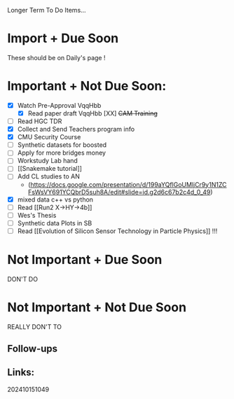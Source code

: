 Longer Term To Do Items...

# Import + Due Soon
These should be on Daily's page  !

# Important + Not Due Soon:
- [x] Watch Pre-Approval VqqHbb
	- [x] Read paper draft VqqHbb
 [XX] ~~CAM Training~~
- [ ] Read HGC TDR
- [x] Collect and Send Teachers program info
- [x] CMU Security Course
- [ ] Synthetic datasets for boosted
- [ ] Apply for more bridges money
- [ ] Workstudy Lab hand
- [ ] [[Snakemake tutorial]] 
- [ ] Add CL studies to AN 
	- (https://docs.google.com/presentation/d/199aYQflGoUMljCr9y1N1ZCFsWsVY691YCQbrD5suh8A/edit#slide=id.g2d6c67b2c4d_0_49)
- [x] mixed data c++ vs python
- [ ] Read [[Run2 X->HY->4b]]
- [ ] Wes's Thesis
- [ ]  Synthetic data Plots in SB 
- [ ] Read [[Evolution of Silicon Sensor Technology in Particle Physics]] !!!
# Not Important + Due Soon
DON'T DO

# Not Important + Not Due Soon
REALLY DON'T TO


## Follow-ups


## Links: 



202410151049
